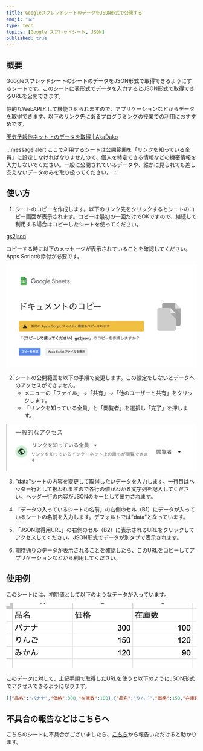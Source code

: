 ```yaml
---
title: GoogleスプレッドシートのデータをJSON形式で公開する
emoji: "📊"
type: tech
topics: [Google スプレッドシート, JSON]
published: true
---
```

## 概要
GoogleスプレッドシートのシートのデータをJSON形式で取得できるようにするシートです。このシートに表形式でデータを入力するとJSON形式で取得できるURLを公開できます。

静的なWebAPIとして機能させられますので、アプリケーションなどからデータを取得できます。以下のリンク先にあるプログラミングの授業での利用におすすめです。

[天気予報他ネット上のデータを取得 | AkaDako](https://akadako.com/3851/)

:::message alert
ここで利用するシートは公開範囲を「リンクを知っている全員」に設定しなければなりませんので、個人を特定できる情報などの機密情報を入力しないでください。一般に公開されているデータや、誰かに見られても差し支えないデータのみを取り扱ってください。
:::


## 使い方
1. シートのコピーを作成します。以下のリンク先をクリックするとシートのコピー画面が表示されます。コピーは最初の一回だけでOKですので、継続して利用する場合はコピーしたシートを使ってください。

[gs2json](https://docs.google.com/spreadsheets/d/1w5qHIz2qMAQlbS-FV3FTB_RGcEElKjCvGzJhJqyeDD8/copy?usp=sharing)

コピーする時に以下のメッセージが表示されていることを確認してください。Apps Scriptの添付が必要です。

![](/images/google/gs2json/copy.png)

2. シートの公開範囲を以下の手順で変更します。この設定をしないとデータへのアクセスができません。
    - メニューの「ファイル」→「共有」→「他のユーザーと共有」をクリックします。
    - 「リンクを知っている全員」と「閲覧者」を選択し「完了」を押します。

![](/images/google/gs2json/access.png)

3. "data"シートの内容を変更して取得したいデータを入力します。一行目はヘッダー行として扱われますので各行の値がわかる文字列を記入してください。ヘッダー行の内容がJSONのキーとして出力されます。

4. 「データの入っているシートの名前」の右側のセル（B1）にデータが入っているシートの名前を入力します。デフォルトでは"data"となっています。
5. 「JSON取得用URL」の右側のセル（B2）に表示されるURLをクリックしてアクセスしてください。JSON形式でデータが別タブで表示されます。
6. 期待通りのデータが表示されることを確認したら、このURLをコピーしてアプリケーションなどから利用してください。

## 使用例
このシートには、初期値として以下のようなデータが入っています。

![](/images/google/gs2json/sample_data.png)

このデータに対して、上記手順で取得したURLを使うと以下のようにJSON形式でアクセスできるようになります。

```json
[{"品名":"バナナ","価格":300,"在庫数":100},{"品名":"りんご","価格":150,"在庫数":120},{"品名":"みかん","価格":120,"在庫数":90}]
```

## 不具合の報告などはこちらへ
こちらのシートに不具合がございましたら、[こちら](https://github.com/kwaka1208/issues/issues)から報告いただけると助かります。